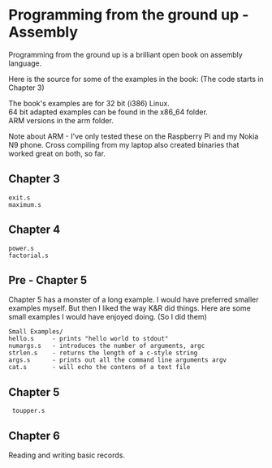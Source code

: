 Programming from the ground up - Assembly
============================================

Programming from the ground up is a brilliant open book on assembly
language.

Here is the source for some of the examples in the book:
(The code starts in Chapter 3)

The book's examples are for 32 bit (i386) Linux.  
64 bit adapted examples can be found in the x86_64 folder.  
ARM versions in the arm folder.

Note about ARM - I've only tested these on the Raspberry Pi and my 
Nokia N9 phone. Cross compiling from my laptop also created binaries 
that worked great on both, so far.

Chapter 3
---------
	exit.s
	maximum.s

Chapter 4
---------
	power.s
	factorial.s

Pre - Chapter 5
---------------
Chapter 5 has a monster of a long example. I would have preferred smaller
examples myself. But then I liked the way K&R did things.
Here are some small examples I would have enjoyed doing. (So I did them)

	Small Examples/
	hello.s		- prints "hello world to stdout"
	numargs.s	- introduces the number of arguments, argc
	strlen.s	- returns the length of a c-style string
	args.s		- prints out all the command line arguments argv
	cat.s		- will echo the contens of a text file


Chapter 5
---------
	 toupper.s

Chapter 6
---------
Reading and writing basic records.
